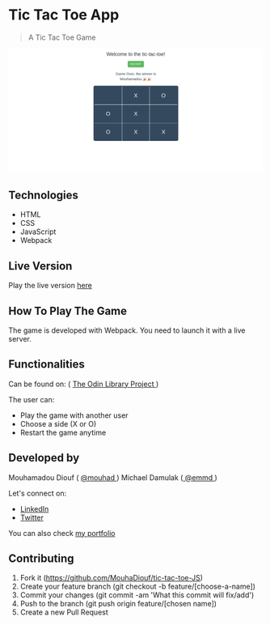 # Tic Tac Toe App
> A Tic Tac Toe Game 

![screenshot](./app_screenshot.png)

## Technologies

- HTML
- CSS
- JavaScript
- Webpack

## Live Version 
Play the live version <a href="https://mouhadiouf.github.io/tic-tac-toe-JS/" target="_blank" > here </a>

## How To Play The Game 
The game is developed with Webpack. You need to launch it with a live server.

## Functionalities

Can be found on: ( <a href="https://www.theodinproject.com/courses/javascript/lessons/tic-tac-toe-javascript" target="_blank"> The Odin Library Project </a>)


The user can:

- Play the game with another user
- Choose a side (X or O)
- Restart the game anytime

## Developed by

Mouhamadou Diouf ( <a href="https://github.com/MouhaDiouf"> @mouhad </a>)
Michael Damulak (<a href="https://github.com/em-em-D"> @emmd </a>)

Let's connect on: 

-  <a href="https://www.linkedin.com/in/mouha-diouf/" target="_blank" > LinkedIn </a>
- <a href="https://twitter.com/mouhamadiouf" target="_blank"> Twitter</a>

You can also check <a href="https://mouhadiouf.com/" target="_blank"> my portfolio </a>

## Contributing

1. Fork it (https://github.com/MouhaDiouf/tic-tac-toe-JS)
2. Create your feature branch (git checkout -b feature/[choose-a-name])
3. Commit your changes (git commit -am 'What this commit will fix/add')
4. Push to the branch (git push origin feature/[chosen name])
5. Create a new Pull Request
